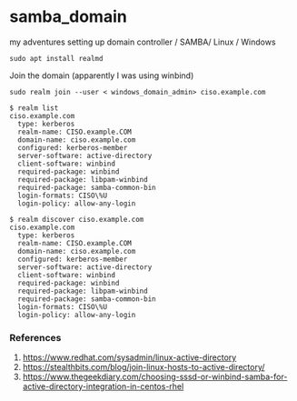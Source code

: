 # samba_domain
my adventures setting up domain controller / SAMBA/ Linux / Windows

``` 
sudo apt install realmd
```

Join the domain (apparently I was using winbind)
```
sudo realm join --user < windows_domain_admin> ciso.example.com
```

```
$ realm list
ciso.example.com
  type: kerberos
  realm-name: CISO.example.COM
  domain-name: ciso.example.com
  configured: kerberos-member
  server-software: active-directory
  client-software: winbind
  required-package: winbind
  required-package: libpam-winbind
  required-package: samba-common-bin
  login-formats: CISO\%U
  login-policy: allow-any-login
```

```
$ realm discover ciso.example.com
ciso.example.com
  type: kerberos
  realm-name: CISO.example.COM
  domain-name: ciso.example.com
  configured: kerberos-member
  server-software: active-directory
  client-software: winbind
  required-package: winbind
  required-package: libpam-winbind
  required-package: samba-common-bin
  login-formats: CISO\%U
  login-policy: allow-any-login
```



### References
1) https://www.redhat.com/sysadmin/linux-active-directory
2) https://stealthbits.com/blog/join-linux-hosts-to-active-directory/
3) https://www.thegeekdiary.com/choosing-sssd-or-winbind-samba-for-active-directory-integration-in-centos-rhel
